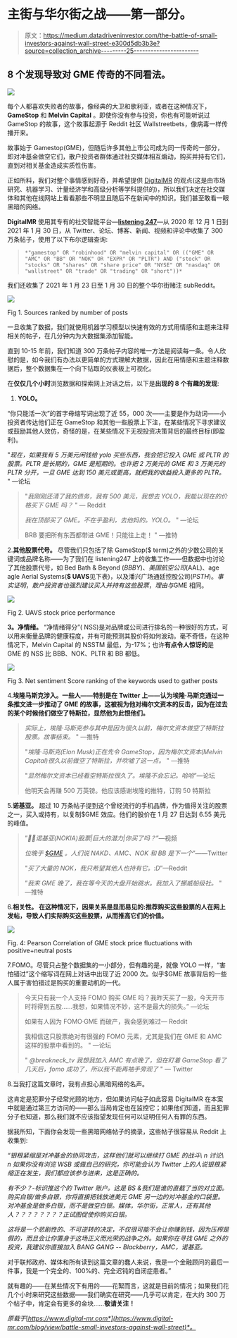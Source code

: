 # 主街与华尔街之战——第一部分。

> 原文：<https://medium.datadriveninvestor.com/the-battle-of-small-investors-against-wall-street-e300d5db3b3e?source=collection_archive---------25----------------------->

## 8 个发现导致对 GME 传奇的不同看法。

![](img/63742afdbb05be303ad13edd7be52267.png)

每个人都喜欢失败者的故事，像经典的大卫和歌利亚，或者在这种情况下， **GameStop** 和 **Melvin Capital** 。即使你没有参与投资，你也有可能听说过 GameStop 的故事，这个故事起源于 Reddit 社区 Wallstreetbets，像病毒一样传播开来。

故事始于 Gamestop(GME)，但随后许多其他上市公司成为同一传奇的一部分，即对冲基金做空它们，散户投资者群体通过社交媒体相互煽动，购买并持有它们，直到对相关基金造成实质性伤害。

正如所料，我们对整个事情感到好奇，并希望提供 [DigitalMR](http://www.digital-mr.com) 的观点(这是由市场研究、机器学习、计量经济学和高级分析等学科提供的)，所以我们决定在社交媒体和其他在线网站上看看那些不明显且随后不在新闻中的知识。我们甚至敢看一眼黑暗的网络。

**DigitalMR** 使用其专有的社交智能平台—[**listening 247**](http://listening247.com)—从 2020 年 12 月 1 日到 2021 年 1 月 30 日，从 Twitter、论坛、博客、新闻、视频和评论中收集了 300 万条帖子，使用了以下布尔逻辑查询:

> `*"gamestop" OR "robinhood" OR "melvin capital" OR (("GME" OR "AMC" OR "BB" OR "NOK" OR "EXPR" OR "PLTR") AND ("stock" OR "stocks" OR "shares" OR "share price" OR "NYSE" OR "nasdaq" OR "wallstreet" OR "trade" OR "trading" OR "short"))*`

我们还收集了 2021 年 1 月 23 日至 1 月 30 日的整个华尔街赌注 subReddit。

![](img/c6aded60766a6a812078ab31148e7bf2.png)

Fig 1\. Sources ranked by number of posts

一旦收集了数据，我们就使用机器学习模型以快速有效的方式用情感和主题来注释相关的帖子，在几分钟内为大数据集添加智能。

直到 10-15 年前，我们知道 300 万条帖子内容的唯一方法是阅读每一条。令人欣慰的是，如今我们有办法以更简单的方式理解大数据，因此在用情感和主题注释数据后，整个数据集在一个向下钻取的仪表板上可视化。

在**仅仅几个小时**浏览数据和探索网上对话之后，以下是**出现的 8 个有趣的发现**:

1.  **YOLO。**

“你只能活一次”的首字母缩写词出现了近 55，000 次——主要是作为动词——小投资者传达他们正在 GameStop 和其他一些股票上下注，在某些情况下寻求建议或鼓励其他人效仿，奇怪的是，在某些情况下无视投资决策背后的最终目标(即盈利)。

"*现在，如果我有 5 万美元闲钱给 yolo 买些东西，我会把它投入 GME 或 PLTR 的股票。PLTR 是长期的，GME 是短期的。也许把 2 万美元的 GME 和 3 万美元的 PLTR 分开，一旦 GME 达到 150 美元或更高，就把我的收益投入更多的 PLTR。* " —论坛

> "*我刚刚还清了我的债务，我有 500 美元，我想去 YOLO，我能以现在的价格买下 GME 吗？* " — Reddit
> 
> *我在顶部买了 GME。不在乎盈利，去他妈的。YOLO。* " —论坛
> 
> BRB 要把所有东西都带进 GME！只能往上走！ " —推特

2.**其他股票代号。**
尽管我们只包括了除 GameStop($ term)之外的少数公司的关键词或品牌名称——为了我们在 listening247 上的收集工作——但数据中也讨论了其他股票代号，如 Bed Bath & Beyond ($BBBY)、美国航空公司($AAL)、age agle Aerial Systems(**$ UAVS**见下表)，以及潘兴广场通廷控股公司($PSTH)。事实证明，散户投资者也强烈建议买入并持有这些股票，理由与$GME 相同。

![](img/20967f796cc29bbaed0fa9bb6880cc8f.png)

Fig 2\. UAVS stock price performance

**3。净情绪。** “净情绪得分”( NSS)是对品牌或公司进行排名的一种很好的方式，可以用来衡量品牌的健康程度，并有可能预测其股价将如何波动。毫不奇怪，在这种情况下，Melvin Capital 的 NSSTM 最低，为-17%；也许**有点令人惊讶的**是 GME 的 NSS 比 BBB、NOK、PLTR 和 BB 都低。

![](img/049f57c902481d43cccd8a3e33079966.png)

Fig 3\. Net sentiment Score ranking of the keywords used to gather posts

4.**埃隆马斯克涉入。一些人——特别是在 Twitter 上——认为埃隆·马斯克通过一条推文进一步推动了 GME 的故事，这被视为他对梅尔文资本的反击，因为在过去的某个时候他们做空了特斯拉，显然他为此恨他们。**

> *实际上，埃隆·马斯克参与其中是因为很久以前，梅尔文资本做空了特斯拉股票。故事结束。* " —推特
> 
> "*埃隆·马斯克(Elon Musk)正在先令 GameStop，因为梅尔文资本(Melvin Capital)很久以前做空了特斯拉，并吹嘘了这一点。* " —推特
> 
> "*显然梅尔文资本已经看空特斯拉很久了。埃隆不会忘记。哈哈*”—论坛
> 
> 他明天会再赚 500 万英镑。他应该感谢埃隆的推特，订购 50 特斯拉

5.**诺基亚。** 超过 10 万条帖子提到这个曾经流行的手机品牌，作为值得关注的股票之一，买入或持有，以复制$GME 效应。他们的股价在 1 月 27 日达到 6.55 美元的峰值。

> ”*🚀🚀诺基亚(NOKIA)股票|巨大的潜力|你买了吗？*”—视频
> 
> *位晚于* [*$GME*](https://twitter.com/search?q=%24GME&src=cashtag_click) *。人们说 NAKD、AMC、NOK 和 BB 是下一个*”——Twitter
> 
> "*买了大量的 NOK，我只希望其他人也持有它。:D*”—Reddit
> 
> ”*我来 GME 晚了，我在等今天的大盘开始跳水。我加入了挪威船级社。* " —推特

6.**相关性。
在这种情况下，因果关系是显而易见的:推荐购买这些股票的人在网上发帖，导致人们实际购买这些股票，从而推高它们的价值。**

![](img/7e1fbf714afed1e0003b781a65ca29f9.png)

Fig. 4: Pearson Correlation of GME stock price fluctuations with positive+neutral posts

7.FOMO。尽管只占整个数据集的一小部分，但有趣的是，就像 YOLO 一样，“害怕错过”这个缩写词在网上对话中出现了近 2000 次。似乎$GME 故事背后的一些人属于害怕错过是购买的重要动机的一代。

> 今天只有我一个人支持 FOMO 购买 GME 吗？我昨天买了一股，今天开市时将得到五股……我想，如果情况不妙，这不是最大的损失。” —论坛
> 
> 如果有人因为 FOMO·GME 而破产，我会感到难过— Reddit
> 
> 我相信这只股票绝对有很强的 FOMO 元素，尤其是我们在 GME 和 AMC 这样的股票中看到的。 " —论坛
> 
> " *@breakneck_tv 我想我加入 AMC 有点晚了，但在盯着 GameStop 看了几天后，fomo 成功了，所以我不能再袖手旁观了* " — Twitter

8.当我打这篇文章时，我有点担心黑暗网络的名声。

这肯定是犯罪分子经常光顾的地方，但如果访问帖子如此容易 DigitalMR 在本案中就是通过第三方访问的——那么当局肯定也在监控它；如果他们知道，而且犯罪分子也知道，那么我们就不应该指望发现任何可以证明任何人有罪的东西。

据我所知，下面你会发现一些黑暗网络帖子的摘录，这些帖子很容易从 Reddit 上收集到:

*“银根紧缩是对冲基金的协同攻击，这样他们就可以继续打 GME 的战斗\ n 讨论\ n 如果你没有浏览 WSB 或做自己的研究，你可能会认为 Twitter 上的人说银根紧缩正在发生，我们都应该参与进来，这是正确的。*

*有不少？-标识推这个的 Twitter 账户。这是 BS &我们是谁的直截了当的对立面。购买白银/做多白银，你将直接把钱放进美元 GME 另一边的对冲基金的口袋里。对冲基金是做多白银，而不是做空白银。媒体，华尔街，正常人，还有其他人？？？？？？？？正试图促使你购买白银。*

*这将是一个悲剧性的、不可逆转的决定，不仅很可能不会让你赚到钱，因为压榨是假的，而且会让你置身于这场正义而光荣的战争之外。如果你在寻找 GME 之外的投资，我建议你直接加入 BANG GANG -- Blackberry，AMC，诺基亚。*

对于联邦政府、媒体和所有读到这篇文章的蠢人来说，我是一个金融顾问的最后一件事，我是一个完全的、100%的、完全迟钝的自闭症患者。”

就有趣的——在某些情况下有用的——花絮而言，这就是目前的情况；如果我们花几个小时来研究这些数据——我们确实在研究——几乎可以肯定，在大约 300 万个帖子中，肯定会有更多的金块……**敬请关注！**

*原载于*[*https://www.digital-mr.com*](https://www.digital-mr.com/blog/view/battle-small-investors-against-wall-street)*。*
